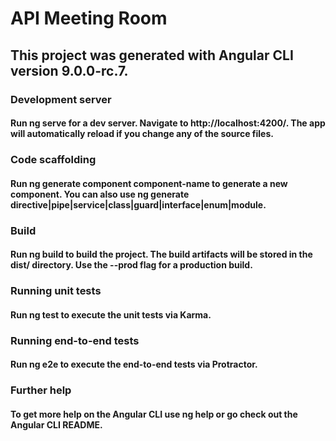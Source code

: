 # API Meeting Room

## This project was generated with Angular CLI version 9.0.0-rc.7.

### Development server
#### Run ng serve for a dev server. Navigate to http://localhost:4200/. The app will automatically reload if you change any of the source files.

### Code scaffolding
#### Run ng generate component component-name to generate a new component. You can also use ng generate directive|pipe|service|class|guard|interface|enum|module.

### Build
#### Run ng build to build the project. The build artifacts will be stored in the dist/ directory. Use the --prod flag for a production build.

### Running unit tests
#### Run ng test to execute the unit tests via Karma.

### Running end-to-end tests
#### Run ng e2e to execute the end-to-end tests via Protractor.

### Further help
#### To get more help on the Angular CLI use ng help or go check out the Angular CLI README.

